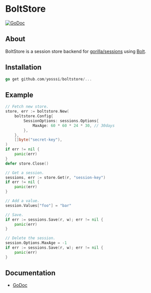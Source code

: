 # BoltStore

[![GoDoc](https://godoc.org/github.com/yosssi/boltstore?status.png)](https://godoc.org/github.com/yosssi/boltstore)

## About

BoltStore is a session store backend for [gorilla/sessions](https://github.com/gorilla/sessions) using [Bolt](https://github.com/boltdb/bolt).

## Installation

```go
go get github.com/yosssi/boltstore/...
```

## Example

```go
// Fetch new store.
store, err := boltstore.New(
	boltstore.Config{
		SessionOptions: sessions.Options{
			MaxAge: 60 * 60 * 24 * 30, // 30days
		},
	},
	[]byte("secret-key"),
)
if err != nil {
	panic(err)
}
defer store.Close()

// Get a session.
sessions, err := store.Get(r, "session-key")
if err != nil {
	panic(err)
}

// Add a value.
session.Values["foo"] = "bar"

// Save.
if err := sessions.Save(r, w); err != nil {
	panic(err)
}

// Delete the session.
session.Options.MaxAge = -1
if err := sessions.Save(r, w); err != nil {
	panic(err)
}
```

## Documentation
* [GoDoc](http://godoc.org/github.com/yosssi/boltstore)
